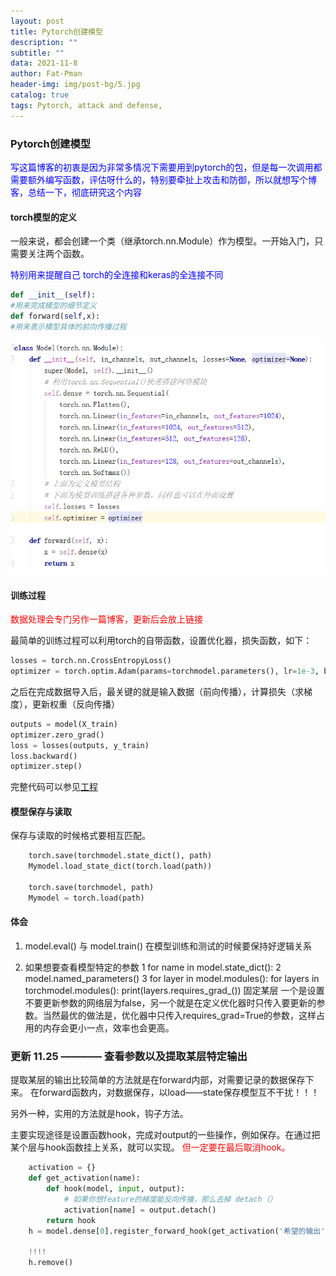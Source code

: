 ```yaml
---
layout: post
title: Pytorch创建模型
description: ""
subtitle: ""
data: 2021-11-8
author: Fat-Pman 
header-img: img/post-bg/5.jpg
catalog: true
tags: Pytorch, attack and defense,
---
```


### Pytorch创建模型

<font color=blue>写这篇博客的初衷是因为非常多情况下需要用到pytorch的包，但是每一次调用都需要额外编写函数，评估呀什么的，特别要牵扯上攻击和防御，所以就想写个博客，总结一下，彻底研究这个内容</font>

#### torch模型的定义

一般来说，都会创建一个类（继承torch.nn.Module）作为模型。一开始入门，只需要关注两个函数。

<font color=blue> 特别用来提醒自己 torch的全连接和keras的全连接不同</font>

```python
def __init__(self):
#用来完成模型的细节定义
def forward(self,x):
#用来表示模型具体的前向传播过程
```
![model](./img/20211109/1.png)

#### 训练过程

<font color='red'>数据处理会专门另作一篇博客，更新后会放上链接</font>

最简单的训练过程可以利用torch的自带函数，设置优化器，损失函数，如下：

```python 
losses = torch.nn.CrossEntropyLoss()
optimizer = torch.optim.Adam(params=torchmodel.parameters(), lr=1e-3, betas=(0.9, 0.999), eps=1e-8,weight_decay=0, amsgrad=False)
```

之后在完成数据导入后，最关键的就是输入数据（前向传播），计算损失（求梯度），更新权重（反向传播）

```python 
outputs = model(X_train)
optimizer.zero_grad()
loss = losses(outputs, y_train)
loss.backward()
optimizer.step()
```

完整代码可以参见[工程](https://github.com/00zwp/Project211108)

#### 模型保存与读取

保存与读取的时候格式要相互匹配。

```python
    torch.save(torchmodel.state_dict(), path)
    Mymodel.load_state_dict(torch.load(path))

    torch.save(torchmodel, path)
    Mymodel = torch.load(path)
```

#### 体会

1. model.eval() 与 model.train()  在模型训练和测试的时候要保持好逻辑关系

2. 如果想要查看模型特定的参数 1 for name in model.state_dict(): 2 model.named_parameters() 3 for layer in model.modules():
    for layers in torchmodel.modules():
    print(layers.requires_grad_()) 固定某层
    一个是设置不要更新参数的网络层为false，另一个就是在定义优化器时只传入要更新的参数。当然最优的做法是，优化器中只传入requires_grad=True的参数，这样占用的内存会更小一点，效率也会更高。

### 更新 11.25 ———— 查看参数以及提取某层特定输出

提取某层的输出比较简单的方法就是在forward内部，对需要记录的数据保存下来。
在forward函数内，对数据保存，以load——state保存模型互不干扰！！！

另外一种，实用的方法就是hook，钩子方法。

主要实现途径是设置函数hook，完成对output的一些操作，例如保存。在通过把某个层与hook函数挂上关系，就可以实现。
<font color=red >但一定要在最后取消hook。</font>
```python 
    activation = {}
    def get_activation(name):
        def hook(model, input, output):
            # 如果你想feature的梯度能反向传播，那么去掉 detach（）
            activation[name] = output.detach()
        return hook
    h = model.dense[0].register_forward_hook(get_activation('希望的输出'))
    
    !!!!
    h.remove()
```